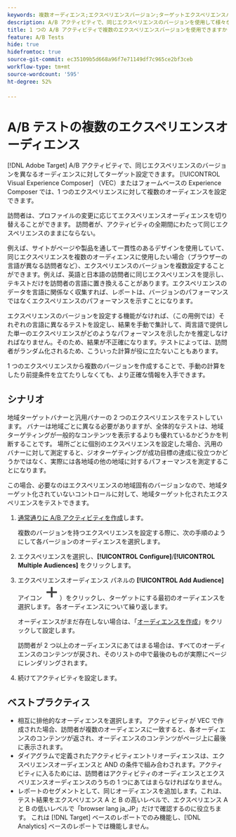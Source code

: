 ```yaml
---
keywords: 複数オーディエンス;エクスペリエンスバージョン;ターゲットエクスペリエンスバージョン
description: A/B アクティビティで、同じエクスペリエンスのバージョンを使用して様々なオーディエンスセグメントをターゲットにする方法を説明します。
title: 1 つの A/B アクティビティで複数のエクスペリエンスバージョンを使用できますか？
feature: A/B Tests
hide: true
hidefromtoc: true
source-git-commit: ec35109b5d668a96f7e71149df7c965ce2bf3ceb
workflow-type: tm+mt
source-wordcount: '595'
ht-degree: 52%

---
```


# A/B テストの複数のエクスペリエンスオーディエンス

[!DNL Adobe Target] A/B アクティビティで、同じエクスペリエンスのバージョンを異なるオーディエンスに対してターゲット設定できます。 [!UICONTROL Visual Experience Composer] （VEC）またはフォームベースの Experience Composer では、1 つのエクスペリエンスに対して複数のオーディエンスを設定できます。

訪問者は、プロファイルの変更に応じてエクスペリエンスオーディエンスを切り替えることができます。 訪問者が、アクティビティの全期間にわたって同じエクスペリエンスのままにならない。

例えば、サイトがページや製品を通して一貫性のあるデザインを使用していて、同じエクスペリエンスを複数のオーディエンスに使用したい場合（ブラウザーの言語が異なる訪問者など）、エクスペリエンスのバージョンを複数設定することができます。例えば、英語と日本語の訪問者に同じエクスペリエンスを提示し、テキストだけを訪問者の言語に置き換えることがあります。エクスペリエンスのデータを言語に関係なく収集すれば、レポートは、バージョンのパフォーマンスではなくエクスペリエンスのパフォーマンスを示すことになります。

エクスペリエンスのバージョンを設定する機能がなければ、（この用例では）それぞれの言語に異なるテストを設定し、結果を手動で集計して、両言語で提供した単一のエクスペリエンスがどのようなパフォーマンスを示したかを推定しなければなりません。そのため、結果が不正確になります。テストによっては、訪問者がランダム化されるため、こういった計算が役に立たないこともあります。

1 つのエクスペリエンスから複数のバージョンを作成することで、手動の計算をしたり前提条件を立てたりしなくても、より正確な情報を入手できます。

## シナリオ

地域ターゲットバナーと汎用バナーの 2 つのエクスペリエンスをテストしています。 バナーは地域ごとに異なる必要がありますが、全体的なテストは、地域ターゲティングが一般的なコンテンツを表示するよりも優れているかどうかを判断することです。 場所ごとに個別のエクスペリエンスを設定した場合、汎用のバナーに対して測定すると、ジオターゲティングが成功目標の達成に役立つかどうかではなく、実際には各地域の他の地域に対するパフォーマンスを測定することになります。

この場合、必要なのはエクスペリエンスの地域固有のバージョンなので、地域ターゲット化されていないコントロールに対して、地域ターゲット化されたエクスペリエンスをテストできます。

1. [通常通りに A/B アクティビティを作成](/help/main/c-activities/t-test-ab/t-test-create-ab/test-create-ab.md)します。

   複数のバージョンを持つエクスペリエンスを設定する際に、次の手順のようにして各バージョンのオーディエンスを選択します。

1. エクスペリエンスを選択し、**[!UICONTROL Configure]**/**[!UICONTROL Multiple Audiences]** をクリックします。

1. エクスペリエンスオーディエンス パネルの **[!UICONTROL Add Audience]** アイコン ![ 追加アイコン ](/help/main/assets/icons/Add.svg)）をクリックし、ターゲットにする最初のオーディエンスを選択します。 各オーディエンスについて繰り返します。

   オーディエンスがまだ存在しない場合は、「[オーディエンスを作成](/help/main/c-target/c-audiences/create-audience.md#task_E18BD77A9A8F4ED0AC50569F94556558)」をクリックして設定します。

   訪問者が 2 つ以上のオーディエンスにあてはまる場合は、すべてのオーディエンスのコンテンツが戻され、そのリストの中で最後のものが実際にページにレンダリングされます。

1. 続けてアクティビティを設定します。

## ベストプラクティス

* 相互に排他的なオーディエンスを選択します。 アクティビティが VEC で作成された場合、訪問者が複数のオーディエンスに一致すると、各オーディエンスのコンテンツが返され、オーディエンスのコンテンツがページ上に最後に表示されます。
* ダイアグラムで定義されたアクティビティエントリオーディエンスは、エクスペリエンスオーディエンスと AND の条件で組み合わされます。アクティビティに入るためには、訪問者はアクティビティのオーディエンスとエクスペリエンスオーディエンスのうちの 1 つにあてはまらなければなりません。
* レポートのセグメントとして、同じオーディエンスを追加します。これは、テスト結果をエクスペリエンス A と B の高いレベルで、エクスペリエンス A と B の低いレベルで「browser lang ja_JP」だけで確認するのに役立ちます。 これは [!DNL Target] ベースのレポートでのみ機能し、[!DNL Analytics] ベースのレポートでは機能しません。